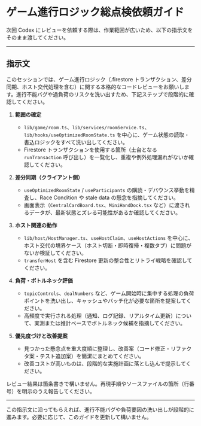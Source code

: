 # ゲーム進行ロジック総点検依頼ガイド

次回 Codex にレビューを依頼する際は、作業範囲が広いため、以下の指示文をそのまま渡してください。

---

## 指示文

このセッションでは、ゲーム進行ロジック（.firestore トランザクション、差分同期、ホスト交代処理を含む）に関する本格的なコードレビューをお願いします。進行不能バグや過負荷のリスクを洗い出すため、下記ステップで段階的に確認してください。

1. **範囲の確定**  
   - `lib/game/room.ts`、`lib/services/roomService.ts`、`lib/hooks/useOptimizedRoomState.ts` を中心に、ゲーム状態の読取・書込ロジックをすべて洗い出してください。  
   - Firestore トランザクションを使用する箇所（土台となる `runTransaction` 呼び出し）を一覧化し、重複や例外処理漏れがないか確認してください。

2. **差分同期（クライアント側）**  
   - `useOptimizedRoomState` / `useParticipants` の購読・デバウンス挙動を精査し、Race Condition や stale data の懸念を指摘してください。  
   - 画面表示（`CentralCardBoard.tsx`、`MiniHandDock.tsx` など）に渡されるデータが、最新状態とズレる可能性があるか確認してください。

3. **ホスト関連の動作**  
   - `lib/host/HostManager.ts`、`useHostClaim`、`useHostActions` を中心に、ホスト交代の境界ケース（ホスト切断・即時復帰・複数タブ）に問題がないか検証してください。  
   - `transferHost` を含む Firestore 更新の整合性とリトライ戦略を確認してください。

4. **負荷・ボトルネック評価**  
   - `topicControls`、`dealNumbers` など、ゲーム開始時に集中する処理の負荷ポイントを洗い出し、キャッシュやバッチ化が必要な箇所を提案してください。  
   - 高頻度で実行される処理（通知、ログ記録、リアルタイム更新）について、実測または推計ベースでボトルネック候補を指摘してください。

5. **優先度づけと改善提案**  
   - 見つかった懸念点を重大度順に整理し、改善案（コード修正・リファクタ案・テスト追加案）を簡潔にまとめてください。  
   - 改善コストが高いものは、段階的な実施計画に落とし込んで提示してください。

レビュー結果は箇条書きで構いません。再現手順やソースファイルの箇所（行番号）を明示のうえ報告してください。

--- 

この指示文に沿ってもらえれば、進行不能バグや負荷要因の洗い出しが段階的に進みます。必要に応じて、このガイドを更新して構いません。
